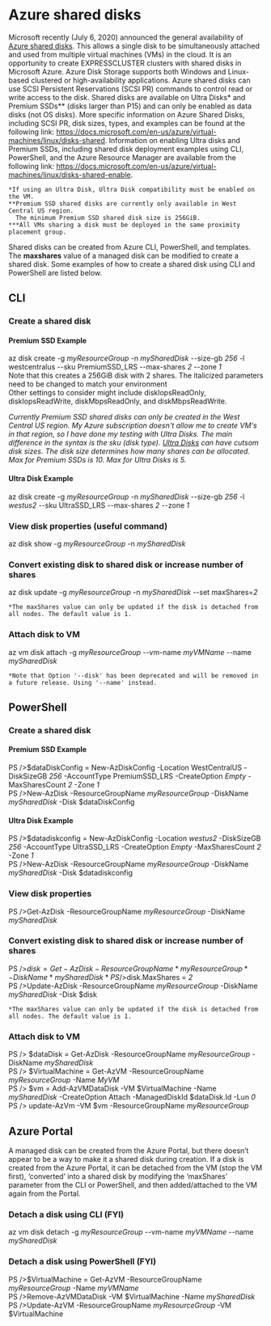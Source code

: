 # Azure shared disks
Microsoft recently (July 6, 2020) announced the general availability of [Azure shared disks](https://azure.microsoft.com/en-us/blog/announcing-the-general-availability-of-azure-shared-disks-and-new-azure-disk-storage-enhancements/). This allows a single disk to be simultaneously attached and used from multiple virtual machines (VMs) in the cloud. It is an opportunity to create EXPRESSCLUSTER clusters with shared disks in Microsoft Azure. Azure Disk Storage supports both Windows and Linux-based clustered or high-availability applications. Azure shared disks can use SCSI Persistent Reservations (SCSI PR) commands to control read or write access to the disk. Shared disks are available on Ultra Disks* and Premium SSDs** (disks larger than P15) and can only be enabled as data disks (not OS disks). More specific information on Azure Shared Disks, including SCSI PR, disk sizes, types, and examples can be found at the following link: https://docs.microsoft.com/en-us/azure/virtual-machines/linux/disks-shared. Information on enabling Ultra disks and Premium SSDs, including shared disk deployment examples using CLI, PowerShell, and the Azure Resource Manager are available from the following link: https://docs.microsoft.com/en-us/azure/virtual-machines/linux/disks-shared-enable.    

    *If using an Ultra Disk, Ultra Disk compatibility must be enabled on the VM.    
    **Premium SSD shared disks are currently only available in West Central US region.    
      The minimum Premium SSD shared disk size is 256GiB.    
    ***All VMs sharing a disk must be deployed in the same proximity placement group.

Shared disks can be created from Azure CLI, PowerShell, and templates. The **maxshares** value of a managed disk can be modified to create a shared disk. Some examples of how to create a shared disk using CLI and PowerShell are listed below.

## CLI
### Create a shared disk
#### Premium SSD Example

az disk create -g *myResourceGroup* -n *mySharedDisk* --size-gb *256* -l westcentralus --sku PremiumSSD_LRS --max-shares *2* --zone *1*    
    Note that this creates a 256GiB disk with 2 shares. The italicized parameters need to be changed to match your environment    
    Other settings to consider might include diskIopsReadOnly, diskIopsReadWrite, diskMbpsReadOnly, and diskMbpsReadWrite.

*Currently Premium SSD shared disks can only be created in the West Central US region. My Azure subscription doesn't allow me to create VM's in that region, so I have done my testing with Ultra Disks. The main difference in the syntax is the sku (disk type). [Ultra Disks](https://docs.microsoft.com/en-us/azure/virtual-machines/windows/disks-enable-ultra-ssd#ga-scope-and-limitations) can have cutsom disk sizes. The disk size determines how many shares can be allocated. Max for Premium SSDs is 10. Max for Ultra Disks is 5.*

#### Ultra Disk Example

az disk create -g *myResourceGroup* -n *mySharedDisk* --size-gb *256* -l *westus2* --sku UltraSSD_LRS --max-shares *2* --zone *1*

### View disk properties (useful command)

az disk show -g *myResourceGroup* -n *mySharedDisk*

### Convert existing disk to shared disk or increase number of shares

az disk update -g *myResourceGroup* -n *mySharedDisk* --set maxShares=*2*

    *The maxShares value can only be updated if the disk is detached from all nodes. The default value is 1.
    
### Attach disk to VM

az vm disk attach -g *myResourceGroup* --vm-name *myVMName* --name *mySharedDisk*

    *Note that Option '--disk' has been deprecated and will be removed in a future release. Using '--name' instead.
    
## PowerShell
### Create a shared disk
#### Premium SSD Example

PS />$dataDiskConfig = New-AzDiskConfig -Location WestCentralUS -DiskSizeGB *256* -AccountType PremiumSSD_LRS -CreateOption *Empty* -MaxSharesCount *2* -Zone *1*    
PS />New-AzDisk -ResourceGroupName *myResourceGroup* -DiskName *mySharedDisk* -Disk $dataDiskConfig

#### Ultra Disk Example

PS />$datadiskconfig = New-AzDiskConfig -Location *westus2* -DiskSizeGB *256* -AccountType UltraSSD_LRS -CreateOption *Empty* -MaxSharesCount *2* -Zone *1*    
PS />New-AzDisk -ResourceGroupName *myResourceGroup* -DiskName *mySharedDisk* -Disk $datadiskconfig

### View disk properties

PS />Get-AzDisk -ResourceGroupName *myResourceGroup* -DiskName *mySharedDisk*

### Convert existing disk to shared disk or increase number of shares

PS />$disk = Get-AzDisk -ResourceGroupName *myResourceGroup* -DiskName *mySharedDisk*    
PS />$disk.MaxShares = *2*    
PS />Update-AzDisk -ResourceGroupName *myResourceGroup* -DiskName *mySharedDisk* -Disk $disk    

    *The maxShares value can only be updated if the disk is detached from all nodes. The default value is 1.
    
### Attach disk to VM

PS /> $dataDisk = Get-AzDisk -ResourceGroupName *myResourceGroup* -DiskName *mySharedDisk*    
PS /> $VirtualMachine = Get-AzVM -ResourceGroupName *myResourceGroup* -Name *MyVM*    
PS /> $vm = Add-AzVMDataDisk -VM $VirtualMachine -Name *mySharedDisk* -CreateOption Attach -ManagedDiskId $dataDisk.Id -Lun *0*    
PS /> update-AzVm -VM $vm -ResourceGroupName *myResourceGroup*

## Azure Portal
A managed disk can be created from the Azure Portal, but there doesn’t appear to be a way to make it a shared disk during creation. If a disk is created from the Azure Portal, it can be detached from the VM (stop the VM first), ‘converted’ into a shared disk by modifying the ‘maxShares’ parameter from the CLI or PowerShell, and then added/attached to the VM again from the Portal.

### Detach a disk using CLI (FYI)
az vm disk detach -g *myResourceGroup* --vm-name *myVMName* --name *mySharedDisk*

### Detach a disk using PowerShell (FYI)
PS />$VirtualMachine = Get-AzVM -ResourceGroupName *myResourceGroup* -Name *myVMName*    
PS />Remove-AzVMDataDisk -VM $VirtualMachine -Name *mySharedDisk*    
PS />Update-AzVM -ResourceGroupName *myResourceGroup* -VM $VirtualMachine




